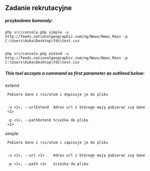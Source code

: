 ## Zadanie rekrutacyjne


 
 ##### przykadowe komendy:
 
    php src/console.php simple -u http://feeds.nationalgeographic.com/ng/News/News_Main -p C:\Users\Kuba\Desktop\fds\test.csv
    
    
    php src/console.php extend -u http://feeds.nationalgeographic.com/ng/News/News_Main -p C:\Users\Kuba\Desktop\fds\test.csv

    

 ##### This tool accepts a command as first parameter as outlined below:


   extend <OPTIONS>

     Pobiera dane z rss/atom i dopisuje je do pliku


     -u <1>, --urlExtend  Adres url z którego mają pobierać się dane
     <1>

     -p <1>, --pathExtend Scieżka do pliku
     <1>


   simple <OPTIONS>

     Pobiera dane z rss/atom i zapisuje je do pliku


     -u <1>, --url <1>    Adres url z którego mają pobierać się dane

     -p <1>, --path <1>   Scieżka do pliku

